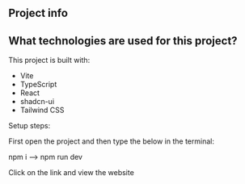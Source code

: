 ## Project info

## What technologies are used for this project?

This project is built with:

- Vite
- TypeScript
- React
- shadcn-ui
- Tailwind CSS

Setup steps:

First open the project and then type the below in the terminal:

npm i --> npm run dev

Click on the link and view the website
